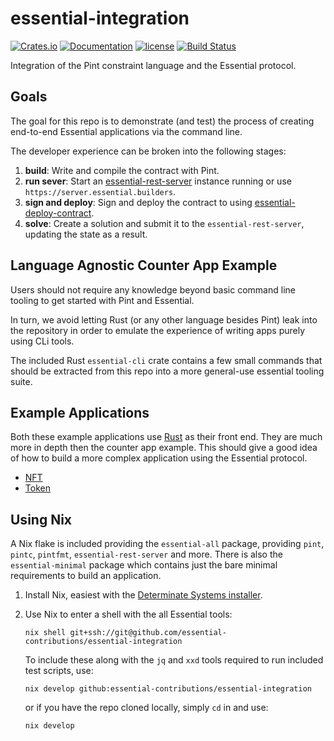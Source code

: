 # essential-integration

[![Crates.io][crates-badge]][crates-url]
[![Documentation][docs-badge]][docs-url]
[![license][apache-badge]][apache-url]
[![Build Status][actions-badge]][actions-url]

[crates-badge]: https://img.shields.io/crates/v/essential-rest-client.svg
[crates-url]: https://crates.io/crates/essential-rest-client
[docs-badge]: https://docs.rs/essential-rest-client/badge.svg
[docs-url]: https://docs.rs/essential-rest-client
[apache-badge]: https://img.shields.io/badge/license-APACHE-blue.svg
[apache-url]: LICENSE
[actions-badge]: https://github.com/essential-contributions/essential-integration/workflows/ci/badge.svg
[actions-url]:https://github.com/essential-contributions/essential-integration/actions

Integration of the Pint constraint language and the Essential protocol.

## Goals

The goal for this repo is to demonstrate (and test) the process of creating
end-to-end Essential applications via the command line.

The developer experience can be broken into the following stages:

1. **build**: Write and compile the contract with Pint.
2. **run sever**: Start an [essential-rest-server](https://github.com/essential-contributions/essential-server/tree/main/crates/rest-server) instance running or use `https://server.essential.builders`.
2. **sign and deploy**: Sign and deploy the contract to using [essential-deploy-contract](./crates/essential-deploy-contract/README.md).
4. **solve**: Create a solution and submit it to the `essential-rest-server`,
   updating the state as a result.

## Language Agnostic Counter App Example

Users should not require any knowledge beyond basic command line tooling to get
started with Pint and Essential.

In turn, we avoid letting Rust (or any other language besides Pint) leak into
the repository in order to emulate the experience of writing apps purely using
CLi tools.

The included Rust `essential-cli` crate contains a few small commands that
should be extracted from this repo into a more general-use essential tooling
suite.

## Example Applications
Both these example applications use [Rust](https://www.rust-lang.org/) as their front end. They are much more in depth then the counter app example. This should give a good idea of how to build a more complex application using the Essential protocol.
- [NFT](./apps/nft/README.md)
- [Token](./apps/token/README.md)

## Using Nix

A Nix flake is included providing the `essential-all` package, providing `pint`, `pintc`,
`pintfmt`, `essential-rest-server` and more. There is also the `essential-minimal` package which contains just the bare minimal requirements to build an application.

1. Install Nix, easiest with the [Determinate Systems installer](https://github.com/DeterminateSystems/nix-installer).

2. Use Nix to enter a shell with the all Essential tools:
   ```console
   nix shell git+ssh://git@github.com/essential-contributions/essential-integration
   ```
   To include these along with the `jq` and `xxd` tools required to run included
   test scripts, use:
   ```console
   nix develop github:essential-contributions/essential-integration
   ```
   or if you have the repo cloned locally, simply `cd` in and use:
   ```console
   nix develop
   ```
